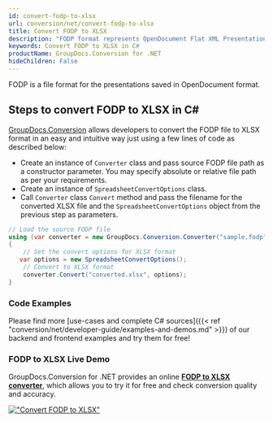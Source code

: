 ```yaml
---
id: convert-fodp-to-xlsx
url: conversion/net/convert-fodp-to-xlsx
title: Convert FODP to XLSX
description: "FODP format represents OpenDocument Flat XML Presentation with .fodp extension. Learn how to convert FODP to XLSX file programmatically in C# language using GroupDocs.Conversion for .NET library."
keywords: Convert FODP to XLSX in C#
productName: GroupDocs.Conversion for .NET
hideChildren: False
---
```


FODP is a file format for the presentations saved in OpenDocument format.

## Steps to convert FODP to XLSX in C#

[GroupDocs.Conversion](https://products.groupdocs.com/conversion/net) allows developers to convert the FODP file to XLSX format in an easy and intuitive way just using a few lines of code as described below:

* Create an instance of `Converter` class and pass source FODP file path as a constructor parameter. You may specify absolute or relative file path as per your requirements. 
* Create an instance of `SpreadsheetConvertOptions` class.
* Call `Converter` class `Convert` method and pass the filename for the converted XLSX file and the `SpreadsheetConvertOptions` object from the previous step as parameters.

```csharp
// Load the source FODP file
using (var converter = new GroupDocs.Conversion.Converter("sample.fodp"))
{
    // Set the convert options for XLSX format
   var options = new SpreadsheetConvertOptions();
    // Convert to XLSX format
    converter.Convert("converted.xlsx", options);
}
```

### Code Examples

Please find more [use-cases and complete C# sources]({{< ref "conversion/net/developer-guide/examples-and-demos.md" >}}) of our backend and frontend examples and try them for free!

### FODP to XLSX Live Demo

GroupDocs.Conversion for .NET provides an online [**FODP to XLSX converter**](https://products.groupdocs.app/conversion/fodp-to-xlsx), which allows you to try it for free and check conversion quality and accuracy.

[!["Convert FODP to XLSX"](conversion/net/images/convert-to-xlsx/convert-fodp-to-xlsx.png)](https://products.groupdocs.app/conversion/fodp-to-xlsx)